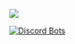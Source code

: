 [![](https://discord.c99.nl/widget/theme-1/720984651648204861.png)](https://discord.com/users/720984651648204861)

[![Discord Bots](https://top.gg/api/widget/1041819232847003729.svg)](https://top.gg/bot/1041819232847003729)


